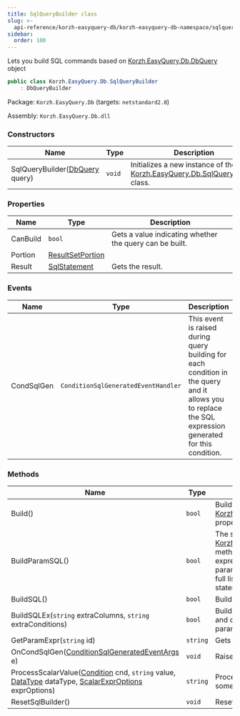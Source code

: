 ```yaml
---
title: SqlQueryBuilder class
slug: >-
  api-reference/korzh-easyquery-db/korzh-easyquery-db-namespace/sqlquerybuilder-class
sidebar:
  order: 100
---
```


Lets you build SQL commands based on [Korzh.EasyQuery.Db.DbQuery](///easyquery/docs/api-reference/korzh-easyquery-db/korzh-easyquery-db-namespace/dbquery-class) object
```csharp
public class Korzh.EasyQuery.Db.SqlQueryBuilder
    : DbQueryBuilder

```
Package: `Korzh.EasyQuery.Db` (targets: `netstandard2.0`)

Assembly: `Korzh.EasyQuery.Db.dll`

### Constructors

| Name | Type | Description | 
| --- | --- | --- | 
| SqlQueryBuilder([DbQuery](///easyquery/docs/api-reference/korzh-easyquery-db/korzh-easyquery-db-namespace/dbquery-class) query) | `void` | Initializes a new instance of the [Korzh.EasyQuery.Db.SqlQueryBuilder](///easyquery/docs/api-reference/korzh-easyquery-db/korzh-easyquery-db-namespace/sqlquerybuilder-class) class. | 


### Properties

| Name | Type | Description | 
| --- | --- | --- | 
| CanBuild | `bool` | Gets a value indicating whether the query can be built. | 
| Portion | [ResultSetPortion](///easyquery/docs/api-reference/korzh-easyquery-db/korzh-easyquery-db-namespace/resultsetportion-class) |  | 
| Result | [SqlStatement](///easyquery/docs/api-reference/korzh-easyquery-db/korzh-easyquery-db-namespace/sqlstatement-class) | Gets the result. | 


### Events

| Name | Type | Description | 
| --- | --- | --- | 
| CondSqlGen | `ConditionSqlGeneratedEventHandler` | This event is raised during query building for each condition in the query and it  allows you to replace the SQL expression generated for this condition. | 


### Methods

| Name | Type | Description | 
| --- | --- | --- | 
| Build() | `bool` | Builds the query and stores the result in the [Korzh.EasyQuery.Db.SqlQueryBuilder.Result](///easyquery/docs/api-reference/korzh-easyquery-db/korzh-easyquery-db-namespace/sqlquerybuilder-class) property. | 
| BuildParamSQL() | `bool` | The same as [Korzh.EasyQuery.Db.SqlQueryBuilder.BuildSQL](///easyquery/docs/api-reference/korzh-easyquery-db/korzh-easyquery-db-namespace/sqlquerybuilder-class) method but generates parametrized SQL expression where all values are replaced by parameters (e.g. @param1).  You can access full list of parameters used in generated SQL statement through `Query.Params` property. | 
| BuildSQL() | `bool` | Builds the SQL statement. | 
| BuildSQLEx(`string` extraColumns, `string` extraConditions) | `bool` | Builds the SQL with some additional columns and conditions which can be passed in parameters | 
| GetParamExpr(`string` id) | `string` | Gets the parameter expression. | 
| OnCondSqlGen([ConditionSqlGeneratedEventArgs](///easyquery/docs/api-reference/korzh-easyquery-db/korzh-easyquery-db-namespace/conditionsqlgeneratedeventargs-class) e) | `void` | Raises the `CondSqlGen` event. | 
| ProcessScalarValue([Condition](///easyquery/docs/api-reference/korzh-easyquery/korzh-easyquery-namespace/condition-class) cnd, `string` value, [DataType](///easyquery/docs/api-reference/easydata-core/easydata-namespace/datatype-enum) dataType, [ScalarExprOptions](///easyquery/docs/api-reference/korzh-easyquery/korzh-easyquery-namespace/scalarexproptions-enum) exprOptions) | `string` | Processes scalar value and returns SQL (or some other query language) expression. | 
| ResetSqlBuilder() | `void` | Resets the SQL builder. |
